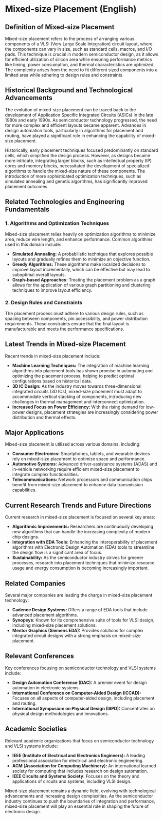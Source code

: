 # Mixed-size Placement (English)

## Definition of Mixed-size Placement

Mixed-size placement refers to the process of arranging various components of a VLSI (Very Large Scale Integration) circuit layout, where the components can vary in size, such as standard cells, macros, and I/O pads. This technique is crucial in modern semiconductor design, as it allows for efficient utilization of silicon area while ensuring performance metrics like timing, power consumption, and thermal characteristics are optimized. The complexity arises from the need to fit different sized components into a limited area while adhering to design rules and constraints.

## Historical Background and Technological Advancements

The evolution of mixed-size placement can be traced back to the development of Application Specific Integrated Circuits (ASICs) in the late 1980s and early 1990s. As semiconductor technology progressed, the need for more complex and efficient layouts became apparent. Advances in design automation tools, particularly in algorithms for placement and routing, have played a significant role in enhancing the capability of mixed-size placement.

Historically, early placement techniques focused predominantly on standard cells, which simplified the design process. However, as designs became more intricate, integrating larger blocks, such as intellectual property (IP) cores and memory blocks, necessitated the development of specialized algorithms to handle the mixed-size nature of these components. The introduction of more sophisticated optimization techniques, such as simulated annealing and genetic algorithms, has significantly improved placement outcomes.

## Related Technologies and Engineering Fundamentals

### 1. Algorithms and Optimization Techniques

Mixed-size placement relies heavily on optimization algorithms to minimize area, reduce wire length, and enhance performance. Common algorithms used in this domain include:

- **Simulated Annealing:** A probabilistic technique that explores possible layouts and gradually refines them to minimize an objective function.
- **Greedy Algorithms:** These algorithms make localized decisions to improve layout incrementally, which can be effective but may lead to suboptimal overall layouts.
- **Graph-based Approaches:** Treating the placement problem as a graph allows for the application of various graph partitioning and clustering techniques to improve layout efficiency.

### 2. Design Rules and Constraints

The placement process must adhere to various design rules, such as spacing between components, pin accessibility, and power distribution requirements. These constraints ensure that the final layout is manufacturable and meets the performance specifications.

## Latest Trends in Mixed-size Placement

Recent trends in mixed-size placement include:

- **Machine Learning Techniques:** The integration of machine learning algorithms into placement tools has shown promise in automating and optimizing the placement process, helping to predict optimal configurations based on historical data.
- **3D IC Design:** As the industry moves towards three-dimensional integrated circuits (3D ICs), mixed-size placement must adapt to accommodate vertical stacking of components, introducing new challenges in thermal management and interconnect optimization.
- **Increased Focus on Power Efficiency:** With the rising demand for low-power designs, placement strategies are increasingly considering power distribution and thermal effects.

## Major Applications

Mixed-size placement is utilized across various domains, including:

- **Consumer Electronics:** Smartphones, tablets, and wearable devices rely on mixed-size placement to optimize space and performance.
- **Automotive Systems:** Advanced driver-assistance systems (ADAS) and in-vehicle networking require efficient mixed-size placement to integrate complex functionalities.
- **Telecommunications:** Network processors and communication chips benefit from mixed-size placement to enhance data transmission capabilities.

## Current Research Trends and Future Directions

Current research in mixed-size placement is focused on several key areas:

- **Algorithmic Improvements:** Researchers are continuously developing new algorithms that can handle the increasing complexity of modern chip designs.
- **Integration with EDA Tools:** Enhancing the interoperability of placement algorithms with Electronic Design Automation (EDA) tools to streamline the design flow is a significant area of focus.
- **Sustainability:** As the semiconductor industry strives for greener processes, research into placement techniques that minimize resource usage and energy consumption is becoming increasingly important.

## Related Companies

Several major companies are leading the charge in mixed-size placement technology:

- **Cadence Design Systems:** Offers a range of EDA tools that include advanced placement algorithms.
- **Synopsys:** Known for its comprehensive suite of tools for VLSI design, including mixed-size placement solutions.
- **Mentor Graphics (Siemens EDA):** Provides solutions for complex integrated circuit designs with a strong emphasis on mixed-size placement.

## Relevant Conferences

Key conferences focusing on semiconductor technology and VLSI systems include:

- **Design Automation Conference (DAC):** A premier event for design automation in electronic systems.
- **International Conference on Computer-Aided Design (ICCAD):** Focuses on all aspects of computer-aided design, including placement and routing.
- **International Symposium on Physical Design (ISPD):** Concentrates on physical design methodologies and innovations.

## Academic Societies

Relevant academic organizations that focus on semiconductor technology and VLSI systems include:

- **IEEE (Institute of Electrical and Electronics Engineers):** A leading professional association for electrical and electronic engineering.
- **ACM (Association for Computing Machinery):** An international learned society for computing that includes research on design automation.
- **IEEE Circuits and Systems Society:** Focuses on the theory and applications of circuits and systems, including VLSI design.

Mixed-size placement remains a dynamic field, evolving with technological advancements and increasing design complexities. As the semiconductor industry continues to push the boundaries of integration and performance, mixed-size placement will play an essential role in shaping the future of electronic design.